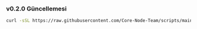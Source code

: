 ###  v0.2.0 Güncellemesi

```bash
curl -sSL https://raw.githubusercontent.com/Core-Node-Team/scripts/main/cascadia/update-v0.2.0.sh | bash
```
